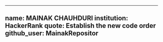   
---
name: MAINAK CHAUHDURI
institution: HackerRank
quote: Establish the new code order
github_user: MainakRepositor
---
